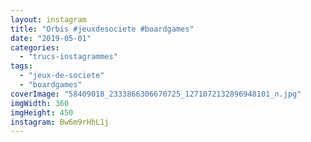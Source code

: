 ```yaml
---
layout: instagram
title: "Orbis #jeuxdesociete #boardgames"
date: "2019-05-01"
categories: 
  - "trucs-instagrammes"
tags: 
  - "jeux-de-societe"
  - "boardgames"
coverImage: "58409018_2333866306670725_1271072132896948101_n.jpg"
imgWidth: 360
imgHeight: 450
instagram: Bw6m9rHhL1j
---
```

